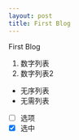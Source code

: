 ```yaml
---
layout: post
title: First Blog
---
```

First Blog

1. 数字列表
2. 数字列表2

* 无序列表
* 无需列表

- [ ] 选项
- [x] 选中
